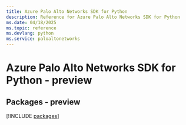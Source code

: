 ```yaml
---
title: Azure Palo Alto Networks SDK for Python
description: Reference for Azure Palo Alto Networks SDK for Python
ms.date: 04/18/2025
ms.topic: reference
ms.devlang: python
ms.service: paloaltonetworks
---
```

# Azure Palo Alto Networks SDK for Python - preview
## Packages - preview
[!INCLUDE [packages](palo-alto-networks-index.md)]